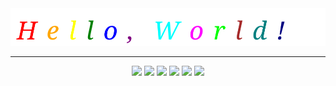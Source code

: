 <div align="center">
  <img src="https://raw.githubusercontent.com/Zhengfu200/Zhengfu200/refs/heads/main/typing_effect.svg"/>
</div>

---
<p align="center">
<img src="https://img.shields.io/badge/-JavaScript-black?style=flat-square&logo=javascript"/>
<img src="https://img.shields.io/badge/-Java-black?style=flat-square&logo=java"/>
<img src="https://img.shields.io/badge/-C-black?style=flat-square&logo=C"/>
<img src="https://img.shields.io/badge/-Vue-black?style=flat-square&logo=vue.js"/>
<img src="https://img.shields.io/badge/-Git-black?style=flat-square&logo=git"/>
<img src="https://img.shields.io/badge/-GitHub-black?style=flat-square&logo=github"/>
</p>
